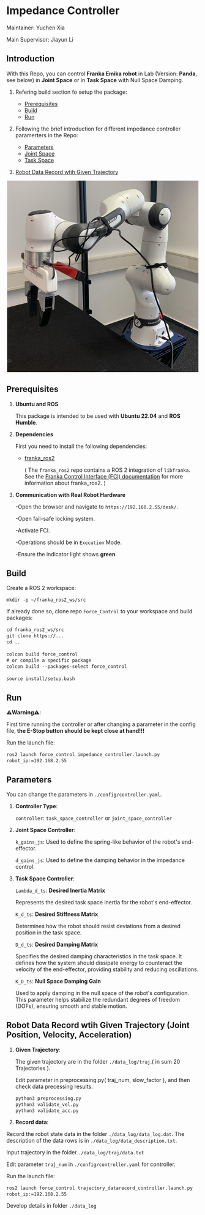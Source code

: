 # Impedance Controller
Maintainer: Yuchen Xia

Main Supervisor: Jiayun Li

## Introduction 
With this Repo, you can control **Franka Emika robot** in Lab (Version: **Panda**, see below) in **Joint Space** or in **Task Space** with Null Space Damping.

1. Refering build section fo setup the package:
    - [Prerequisites](#prerequisites)
    - [Build](#build)
    - [Run](#run)

2. Following the brief introduction for different impedance controller paramerters in the Repo:
    - [Parameters](#parameters)
    - [Joint Space](#joint-space-impedance-controller)
    - [Task Space](#task-space-impedance-controller-with-null-space-damping)

3. [Robot Data Record wtih Given Trajectory](#robot-data-record-wtih-given-trajectory-(joint-position,velocity,-Acceleration))

<p align="center">
<img src="./doc/roboter_arm.jpg" alt="Panda Robot" width="500" height="500">
</p>


## Prerequisites
1. __Ubuntu and ROS__

   This package is intended to be used with **Ubuntu 22.04** and **ROS Humble**.

2. __Dependencies__

   First you need to install the following dependencies:
   <!-- * [libfranka](https://github.com/frankaemika/libfranka) -->
   * [franka_ros2](https://github.com/frankaemika/franka_ros2)

     ( The `franka_ros2` repo contains a ROS 2 integration of `libfranka`. See the [Franka Control Interface (FCI) documentation](https://frankaemika.github.io/docs/franka_ros2.html) for more information about franka_ros2. )

3. __Communication with Real Robot Hardware__

   -Open the browser and navigate to `https://192.168.2.55/desk/`.

   -Open fail-safe locking system.

   -Activate FCI.

   -Operations should be in `Execution` Mode.

   -Ensure the indicator light shows **green**.


## Build
Create a ROS 2 workspace:

```
mkdir -p ~/franka_ros2_ws/src
```


If already done so, clone repo `Force_Control` to your workspace and build packages:

```
cd franka_ros2_ws/src
git clone https://...
cd ..

colcon build force_control
# or compile a specific package
colcon build --packages-select force_control 

source install/setup.bash
```

## Run
**⚠️Warning⚠️**:

First time running the controller or after changing a parameter in the config file, **the E-Stop button should be kept close at hand!!!**

Run the launch file:
```
ros2 launch force_control impedance_controller.launch.py robot_ip:=192.168.2.55
```

## Parameters

You can change the parameters in `./config/controller.yaml`.

1. **Controller Type**: 
        
   `controller`: `task_space_controller` or `joint_space_controller`

    
2. **Joint Space Controller**:

   `k_gains_js`: Used to define the spring-like behavior of the robot's end-effector.

   `d_gains_js`: Used to define the damping behavior in the impedance control.
    

3. **Task Space Controller**:

   `Lambda_d_ts`: **Desired Inertia Matrix**
                
   Represents the desired task space inertia for the robot's end-effector.

   `K_d_ts`: **Desired Stiffness Matrix**

   Determines how the robot should resist deviations from a desired position in the task space.
 
   `D_d_ts`: **Desired Damping Matrix**
            
   Specifies the desired damping characteristics in the task space. It defines how the system should dissipate energy to counteract the velocity of the end-effector, providing stability and reducing oscillations.

   `K_D_ts`: **Null Space Damping Gain**
            
   Used to apply damping in the null space of the robot's configuration. This parameter helps stabilize the redundant degrees of freedom (DOFs), ensuring smooth and stable motion.


## Robot Data Record wtih Given Trajectory (Joint Position, Velocity, Acceleration)

1. **Given Trajectory**: 
        
   The given trajectory are in the folder `./data_log/traj`.( in sum 20 Trajectories ).

   Edit parameter in preprocessing.py( traj_num, slow_factor ), and then check data precessing results.

   ```
   python3 preprocessing.py 
   python3 validate_vel.py 
   python3 validate_acc.py 
   ```
    
2. **Record data**:

Record the robot state data in the folder `./data_log/data_log.dat`. The description of the data rows is in `./data_log/data_description.txt`.

Input trajectory in the folder `./data_log/traj/data.txt`

Edit parameter `traj_num` in `./config/controller.yaml` for controller.

Run the launch file:
```
ros2 launch force_control trajectory_datarecord_controller.launch.py robot_ip:=192.168.2.55
```

Develop details in folder `./data_log`


